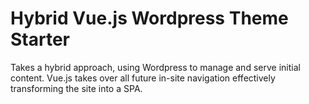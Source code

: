 # Hybrid Vue.js Wordpress Theme Starter

Takes a hybrid approach, using Wordpress to manage and serve initial content. Vue.js takes over all future in-site navigation effectively transforming the site into a SPA.
